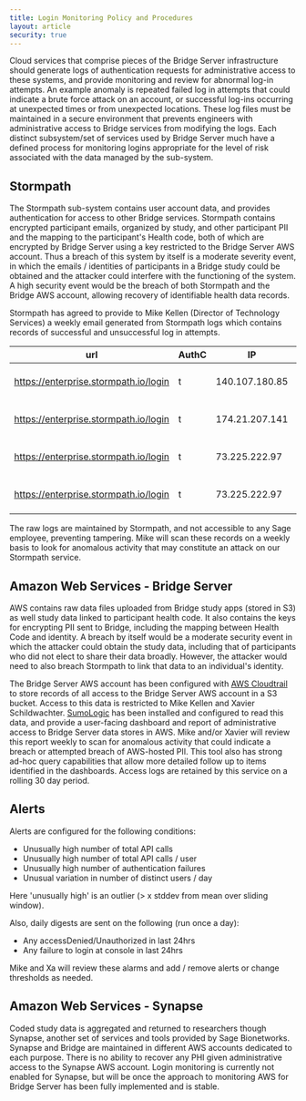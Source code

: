 ```yaml
---
title: Login Monitoring Policy and Procedures
layout: article
security: true
---
```


Cloud services that comprise pieces of the Bridge Server infrastructure should generate logs of authentication requests for administrative access to these systems, and provide monitoring and review for abnormal log-in attempts. An example anomaly is repeated failed log in attempts that could indicate a brute force attack on an account, or successful log-ins occurring at unexpected times or from unexpected locations. These log files must be maintained in a secure environment that prevents engineers with administrative access to Bridge services from modifying the logs. Each distinct subsystem/set of services used by Bridge Server much have a defined process for monitoring logins appropriate for the level of risk associated with the data managed by the sub-system.

## Stormpath

The Stormpath sub-system contains user account data, and provides authentication for access to other Bridge services. Stormpath contains encrypted participant emails, organized by study, and other participant PII and the mapping to the participant's Health code, both of which are encrypted by Bridge Server using a key restricted to the Bridge Server AWS account. Thus a breach of this system by itself is a moderate severity event, in which the emails / identities of participants in a Bridge study could be obtained and the attacker could interfere with the functioning of the system. A high security event would be the breach of both Stormpath and the Bridge AWS account, allowing recovery of identifiable health data records.

Stormpath has agreed to provide to Mike Kellen (Director of Technology Services) a weekly email generated from Stormpath logs which contains records of successful and unsuccessful log in attempts.

|url|AuthC|IP|Requester|tenant_uid|status|method|timestamp|
|---|---|---|---|---|---|---|---|
|https://enterprise.stormpath.io/login|t|140.107.180.85|alx.dark@sagebase.org|5xY3mkWKsN4EDhwoKeYHFd|200|POST|2015-11-20 21:34:40.70|
|https://enterprise.stormpath.io/login|t|174.21.207.141|alx.dark@sagebase.org|5xY3mkWKsN4EDhwoKeYHFd|200|POST|2015-11-24 00:30:47.90|
|https://enterprise.stormpath.io/login|t|73.225.222.97|dwayne.jeng@sagebase.org|5xY3mkWKsN4EDhwoKeYHFd|200|POST|2015-11-24 23:36:16.90|
|https://enterprise.stormpath.io/login|t|73.225.222.97|dwayne.jeng@sagebase.org|5xY3mkWKsN4EDhwoKeYHFd|200|POST|2015-11-25 00:44:56.20|

The raw logs are maintained by Stormpath, and not accessible to any Sage employee, preventing tampering. Mike will scan these records on a weekly basis to look for anomalous activity that may constitute an attack on our Stormpath service. 

## Amazon Web Services - Bridge Server

AWS contains raw data files uploaded from Bridge study apps (stored in S3) as well study data linked to participant health code. It also contains the keys for encrypting PII sent to Bridge, including the mapping between Health Code and identity. A breach by itself would be a moderate security event in which the attacker could obtain the study data, including that of participants who did not elect to share their data broadly. However, the attacker would need to also breach Stormpath to link that data to an individual's identity.

The Bridge Server AWS account has been configured with [AWS Cloudtrail](https://aws.amazon.com/cloudtrail/) to store records of all access to the Bridge Server AWS account in a S3 bucket. Access to this data is restricted to Mike Kellen and Xavier Schildwachter. [SumoLogic](https://www.sumologic.com/) has been installed and configured to read this data, and provide a user-facing dashboard and report of administrative access to Bridge Server data stores in AWS. Mike and/or Xavier will review this report weekly to scan for anomalous activity that could indicate a breach or attempted breach of AWS-hosted PII. This tool also has strong ad-hoc query capabilities that allow more detailed follow up to items identified in the dashboards. Access logs are retained by this service on a rolling 30 day period.

## Alerts

Alerts are configured for the following conditions:

* Unusually high number of total API calls
* Unusually high number of total API calls / user
* Unusually high number of authentication failures
* Unusual variation in number of distinct users / day

Here 'unusually high' is an outlier (> x stddev from mean over sliding window).

Also, daily digests are sent on the following (run once a day):

* Any accessDenied/Unauthorized in last 24hrs 
* Any failure to login at console in last 24hrs

Mike and Xa will review these alarms and add / remove alerts or change thresholds as needed.

## Amazon Web Services - Synapse

Coded study data is aggregated and returned to researchers though Synapse, another set of services and tools provided by Sage Bionetworks. Synapse and Bridge are maintained in different AWS accounts dedicated to each purpose. There is no ability to recover any PHI given administrative access to the Synapse AWS account. Login monitoring is currently not enabled for Synapse, but will be once the approach to monitoring AWS for Bridge Server has been fully implemented and is stable. 